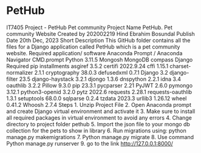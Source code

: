 # PetHub
IT7405 Project - PetHub Pet community
Project Name	PetHub. Pet community Website
Created by	202002219 Hind Ebrahim Bosundal
Publish Date	20th Dec, 2023 
Short Description	This GitHub folder contains all the files for a Django application called PetHub which is a pet community website.
Required application/ software	Anaconda Prompt / Anaconda Navigator CMD.prompt
Python 3.11.5
Mongosh
MongoDB compass
Django
Required pip installments	asgiref            3.5.2
certifi            2022.9.24
cffi               1.15.1
charset-normalizer 2.1.1
cryptography       38.0.3
defusedxml         0.7.1
Django             3.2
django-filter      23.5
django-haystack    3.2.1
djongo             1.3.6
dnspython          2.2.1
idna               3.4
oauthlib           3.2.2
Pillow             9.3.0
pip                23.3.1
pycparser          2.21
PyJWT              2.6.0
pymongo            3.12.1
python3-openid     3.2.0
pytz               2022.6
requests           2.28.1
requests-oauthlib  1.3.1
setuptools         68.0.0
sqlparse           0.2.4
tzdata             2023.3
urllib3            1.26.12
wheel              0.41.2
Whoosh             2.7.4
Steps 	1.	Unzip Project File
2.	Open Anaconda prompt and create Django virtual environment and activate it
3.	Make sure to install all required packages in virtual environment to avoid any errors
4.	Change directory to project folder pethub
5.	Import the json file to your mongo db collection for the pets to show in library
6.	Run migrations using: python manage.py makemigrations
7.	Python manage.py migrate
8.	Use command Python manage.py runserver
9.	go to the link http://127.0.0.1:8000/ 

